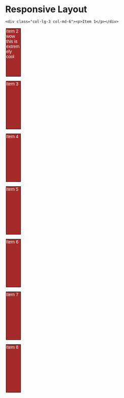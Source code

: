 <!DOCTYPE html>
<html>
<head>
	<meta charset="utf-8">
	<meta name="viewport" content="width=device-width, initial-scale=1">
	<title>Responsive layout</title>
	<style>


	/**Base styles**/
	*{
		box-sizing: border-box;
	}
	h1{
		margin-bottom: 15px;
	}
	p{
		border: 1px solid black;
		background-color: #A52A2A;
		width:90%;
		height:150px;
		margin-right: auto;
		margin-left: auto;
		font-family: Helvetica;
		color: white;
	}
	/* Simple Reponsive Framework. */
	.row {
		width:100%;
	}

	/**large devices only **/
	@media (mid-width:1200px) {
		.col-lg-1, .col-lg-2, .col-lg-3, .col-lg-4, .col-lg-5, .col-lg-6, .col-lg-7, .col-lg-8, .col-lg-9, .col-lg-10, .col-lg-11, .col-lg-12 {
			float:left;
			border:1px solid green;
		}

		.col-lg-1 {
			width:8.33%;
		}
		.col-lg-2 {
			width:16.66%;
		}
		.col-lg-3 {
			width:25%;
		}
		.col-lg-4 {
			width:33%;
		}
		.col-lg-5 {
			width:41.66%;
		}
		.col-lg-6 {
			width:50%;
		}
		.col-lg-7 {
			width:58.33%;
		}
		.col-lg-8 {
			width:66.66%;
		}
		.col-lg-9 {
			width:83.33%;
		}
		.col-lg-10 {
			width:91.66%;
		}
		.col-lg-11 {
			width:91.66%;
		}
		.col-lg-12 {
			width:100%;
		}

	}
	/******* Medium device only ******/
	@media (min-width:950px) and (max-width: 1199px) {
		.col-md-1, .col-md-2, .col-md-3, .col-md-4, .col-md-5, .col-md-6, .col-md-7, .col-md-8, .col-md-9, .col-md-10, .col-md-11, .col-md-12,{
			float: left;
			border: 1px solid green;
		}
		.col-md-1{
			width: 8.33%;
		}
		.col-md-2{
			width:16.66%;
		}
		.col-md-3{
			width: 25%;
		}
		.col-md-4{
			width:33%;
		}
		.col-md-5{
			width:41.66%;
		}
		.col-md-6{
			width:50;
		}
		.col-md-7{
			width:58.33%;
		}
		.col-md-8{
			width:66.66%;
		}
		.col-md-9{
			width:: 74.99%;
		}
		.col-md-10{
			width:83.33%;
		}
		.col-md-11{
			width:: 91.66%;
		}
		.col-md-12{
			width:100%;
		}
	}
</style>
</head>
<body>
<h1>Responsive Layout</h1>

<div class="row">
	
	<div class="col-lg-3 col-md-6"><p>Item 1</p></div>
<div class="col-lg-3 col-md-6"><p>Item 2 wow this is extremely cool </p></div>
<div class="col-lg-3 col-md-6"><p>Item 3</p></div>
<div class="col-lg-3 col-md-6"><p>Item 4</p></div>
<div class="col-lg-3 col-md-6"><p>Item 5</p></div>
<div class="col-lg-3 col-md-6"><p>Item 6</p></div>
<div class="col-lg-3 col-md-6"><p>Item 7</p></div>
<div class="col-lg-3 col-md-6"><p>Item 8</p></div>
	
</html>

